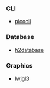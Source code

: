 ### CLI

- [picocli](https://github.com/remkop/picocli)

### Database

- [h2database](https://github.com/h2database/h2database)

### Graphics

- [lwjgl3](https://github.com/LWJGL/lwjgl3)
